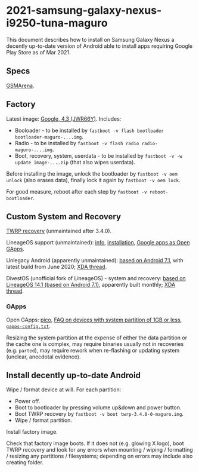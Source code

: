 # 2021-samsung-galaxy-nexus-i9250-tuna-maguro

This document describes how to install on Samsung Galaxy Nexus
a decently up-to-date version of Android able to install apps requiring Google Play Store
as of Mar 2021.

## Specs

[GSMArena](https://www.gsmarena.com/samsung_galaxy_nexus_i9250-4219.php).

## Factory

Latest image: [Google, 4.3 (JWR66Y)](https://developers.google.com/android/images#yakju).
Includes:
* Booloader - to be installed by `fastboot -v flash bootloader bootloader-maguro-....img`.
* Radio - to be installed by `fastboot -v flash radio radio-maguro-....img`.
* Boot, recovery, system, userdata - to be installed by `fastboot -v -w update image-....zip` (that also wipes userdata).

Before installing the image,
unlock the bootloader by `fastboot -v oem unlock` (also erases data),
finally lock it again by `fastboot -v oem lock`.

For good measure, reboot after each step by `fastboot -v reboot-bootloader`.

## Custom System and Recovery

[TWRP recovery](https://dl.twrp.me/maguro/) (unmaintained after 3.4.0).

LineageOS support (unmaintained):
[info](https://wiki.lineageos.org/devices/maguro),
[installation](https://wiki.lineageos.org/devices/maguro/install),
[Google apps as Open GApps](https://wiki.lineageos.org/gapps.html).

Unlegacy Android (apparently unmaintained):
[based on Android 7.1](https://builds.unlegacy-android.org/aosp-7.1/tuna/),
with latest build from June 2020;
[XDA thread](https://forum.xda-developers.com/t/rom-aosp-4-4-6-0-7-1-unlegacy-android-project.3334574/).

DivestOS (unofficial fork of LineageOS) - system and recovery:
[based on LineageOS 14.1 (based on Android 7.1)](https://divestos.org/index.php?page=devices&base=LineageOS#device-maguro),
apparently built monthly;
[XDA thread](https://forum.xda-developers.com/t/rom-divestos-14-1-for-maguro-toro-toroplus.4249415/).

### GApps

Open GApps:
[pico](https://github.com/opengapps/opengapps/wiki/Package-Comparison),
[FAQ on devices with system partition of 1GB or less](https://github.com/opengapps/opengapps/wiki/FAQ#11-open-gapps-install-failed-with-the-message-insufficient-storage-space-available-in-system-partition-my-device-has-16gb-or-more-of-storage-available-how-can-this-be),
[`gapps-config.txt`](https://github.com/opengapps/opengapps/wiki/Advanced-Features-and-Options#gapps-config-file-location).

Resizing the system partition at the expense of either the data partition or the cache one
is complex,
may require binaries usually not in recoveries (e.g. `parted`),
may require rework when re-flashing or updating system (unclear, anecdotal evidence).

## Install decently up-to-date Android

Wipe / format device at will.
For each partition:
* Power off.
* Boot to bootloader
  by pressing volume up&down and power button.
* Boot TWRP recovery
  by `fastboot -v boot twrp-3.4.0-0-maguro.img`.
* Wipe / format partition.

Install factory image.

Check that factory image boots.
If it does not (e.g. glowing X logo),
boot TWRP recovery and look for any errors
when mounting / wiping / formatting / resizing
any partitions / filesystems;
depending on errors may include also creating folder.

